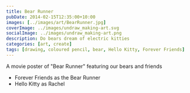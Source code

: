 ```yaml
---
title: Bear Runner
pubDate: 2014-02-15T12:35:00+10:00
images: [../images/art/BearRunner.jpg]
coverImage: ../images/undraw_making-art.svg
socialImage: ../images/undraw_making-art.png
description: Do bears dream of electric kitties
categories: [art, create]
tags: [drawing, coloured pencil, bear, Hello Kitty, Forever Friends]
---
```


A movie poster of "Bear Runner" featuring our bears and friends

- Forever Friends as the Bear Runner
- Hello Kitty as Rachel

